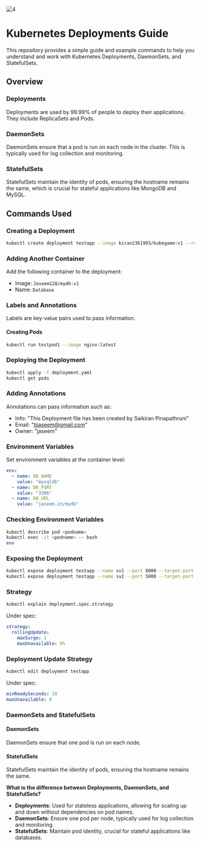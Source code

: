 

![4](https://github.com/user-attachments/assets/42e73161-b34f-4953-b600-d169c7c98517)

# Kubernetes Deployments Guide

This repository provides a simple guide and example commands to help you understand and work with Kubernetes Deployments, DaemonSets, and StatefulSets.

## Overview

### Deployments
Deployments are used by 99.99% of people to deploy their applications. They include ReplicaSets and Pods.

### DaemonSets
DaemonSets ensure that a pod is run on each node in the cluster. This is typically used for log collection and monitoring.

### StatefulSets
StatefulSets maintain the identity of pods, ensuring the hostname remains the same, which is crucial for stateful applications like MongoDB and MySQL.

## Commands Used

### Creating a Deployment
```sh
kubectl create deployment testapp --image kiran2361993/kubegame:v1 --replicas 3 --dry-run -o yaml
```

### Adding Another Container
Add the following container to the deployment:
- Image: `Jaseem128/mydb:v1`
- Name: `Database`

### Labels and Annotations
Labels are key-value pairs used to pass information.

#### Creating Pods
```sh
kubectl run testpod1 --image nginx:latest
```

### Deploying the Deployment
```sh
kubectl apply -f deployment.yaml
kubectl get pods
```

### Adding Annotations
Annotations can pass information such as:
- Info: "This Deployment file has been created by Saikiran Pinapathruni"
- Email: "tijaseem@gmail.com"
- Owner: "jaseem"

### Environment Variables
Set environment variables at the container level:
```yaml
env:
  - name: DB_NAME
    value: "mysqldb"
  - name: DB_PORT
    value: "3306"
  - name: DB_URL
    value: "jaseem.in/mydb"
```

### Checking Environment Variables
```sh
kubectl describe pod <podname>
kubectl exec -it <podname> -- bash
env
```

### Exposing the Deployment
```sh
kubectl expose deployment testapp --name sv1 --port 8000 --target-port 80 --type NodePort
kubectl expose deployment testapp --name sv2 --port 5000 --target-port 5000 --type NodePort
```

### Strategy
```sh
kubectl explain deployment.spec.strategy
```
Under spec:
```yaml
strategy:
  rollingUpdate:
    maxSurge: 1
    maxUnavailable: 0%
```

### Deployment Update Strategy
```sh
kubectl edit deployment testapp
```
Under spec:
```yaml
minReadySeconds: 10
maxUnavailable: 0
```

### DaemonSets and StatefulSets
#### DaemonSets
DaemonSets ensure that one pod is run on each node.

#### StatefulSets
StatefulSets maintain the identity of pods, ensuring the hostname remains the same.


**What is the difference between Deployments, DaemonSets, and StatefulSets?**

- **Deployments**: Used for stateless applications, allowing for scaling up and down without dependencies on pod names.
- **DaemonSets**: Ensure one pod per node, typically used for log collection and monitoring.
- **StatefulSets**: Maintain pod identity, crucial for stateful applications like databases.
